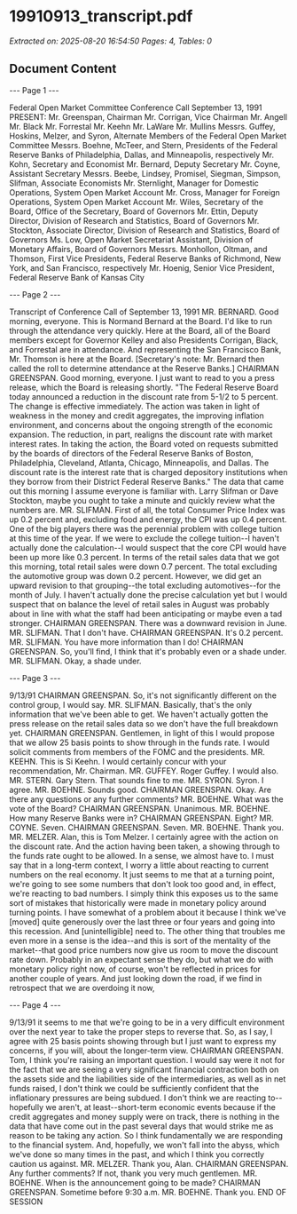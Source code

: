 # 19910913_transcript.pdf

*Extracted on: 2025-08-20 16:54:50*
*Pages: 4, Tables: 0*

## Document Content

--- Page 1 ---

Federal Open Market Committee
Conference Call
September 13, 1991
PRESENT: Mr. Greenspan, Chairman
Mr. Corrigan, Vice Chairman
Mr. Angell
Mr. Black
Mr. Forrestal
Mr. Keehn
Mr. LaWare
Mr. Mullins
Messrs. Guffey, Hoskins, Melzer, and Syron,
Alternate Members of the Federal Open Market
Committee
Messrs. Boehne, McTeer, and Stern, Presidents of
the Federal Reserve Banks of Philadelphia,
Dallas, and Minneapolis, respectively
Mr. Kohn, Secretary and Economist
Mr. Bernard, Deputy Secretary
Mr. Coyne, Assistant Secretary
Messrs. Beebe, Lindsey, Promisel, Siegman,
Simpson, Slifman, Associate Economists
Mr. Sternlight, Manager for Domestic Operations,
System Open Market Account
Mr. Cross, Manager for Foreign Operations,
System Open Market Account
Mr. Wiles, Secretary of the Board, Office of the
Secretary, Board of Governors
Mr. Ettin, Deputy Director, Division of Research
and Statistics, Board of Governors
Mr. Stockton, Associate Director, Division of
Research and Statistics, Board of Governors
Ms. Low, Open Market Secretariat Assistant,
Division of Monetary Affairs, Board of
Governors
Messrs. Monhollon, Oltman, and Thomson, First
Vice Presidents, Federal Reserve Banks of
Richmond, New York, and San Francisco,
respectively
Mr. Hoenig, Senior Vice President, Federal
Reserve Bank of Kansas City

--- Page 2 ---

Transcript of Conference Call of
September 13, 1991
MR. BERNARD. Good morning, everyone. This is Normand
Bernard at the Board. I'd like to run through the attendance very
quickly. Here at the Board, all of the Board members except for
Governor Kelley and also Presidents Corrigan, Black, and Forrestal are
in attendance. And representing the San Francisco Bank, Mr. Thomson
is here at the Board. [Secretary's note: Mr. Bernard then called the
roll to determine attendance at the Reserve Banks.]
CHAIRMAN GREENSPAN. Good morning, everyone. I just want to
read to you a press release, which the Board is releasing shortly.
"The Federal Reserve Board today announced a reduction in the discount
rate from 5-1/2 to 5 percent. The change is effective immediately.
The action was taken in light of weakness in the money and credit
aggregates, the improving inflation environment, and concerns about
the ongoing strength of the economic expansion. The reduction, in
part, realigns the discount rate with market interest rates. In
taking the action, the Board voted on requests submitted by the boards
of directors of the Federal Reserve Banks of Boston, Philadelphia,
Cleveland, Atlanta, Chicago, Minneapolis, and Dallas. The discount
rate is the interest rate that is charged depository institutions when
they borrow from their District Federal Reserve Banks."
The data that came out this morning I assume everyone is
familiar with. Larry Slifman or Dave Stockton, maybe you ought to
take a minute and quickly review what the numbers are.
MR. SLIFMAN. First of all, the total Consumer Price Index
was up 0.2 percent and, excluding food and energy, the CPI was up 0.4
percent. One of the big players there was the perennial problem with
college tuition at this time of the year. If we were to exclude the
college tuition--I haven't actually done the calculation--I would
suspect that the core CPI would have been up more like 0.3 percent.
In terms of the retail sales data that we got this morning, total
retail sales were down 0.7 percent. The total excluding the
automotive group was down 0.2 percent. However, we did get an upward
revision to that grouping--the total excluding automotives--for the
month of July. I haven't actually done the precise calculation yet
but I would suspect that on balance the level of retail sales in
August was probably about in line with what the staff had been
anticipating or maybe even a tad stronger.
CHAIRMAN GREENSPAN. There was a downward revision in June.
MR. SLIFMAN. That I don't have.
CHAIRMAN GREENSPAN. It's 0.2 percent.
MR. SLIFMAN. You have more information than I do!
CHAIRMAN GREENSPAN. So, you'll find, I think that it's
probably even or a shade under.
MR. SLIFMAN. Okay, a shade under.

--- Page 3 ---

9/13/91
CHAIRMAN GREENSPAN. So, it's not significantly different on
the control group, I would say.
MR. SLIFMAN. Basically, that's the only information that
we've been able to get. We haven't actually gotten the press release
on the retail sales data so we don't have the full breakdown yet.
CHAIRMAN GREENSPAN. Gentlemen, in light of this I would
propose that we allow 25 basis points to show through in the funds
rate. I would solicit comments from members of the FOMC and the
presidents.
MR. KEEHN. This is Si Keehn. I would certainly concur with
your recommendation, Mr. Chairman.
MR. GUFFEY. Roger Guffey. I would also.
MR. STERN. Gary Stern. That sounds fine to me.
MR. SYRON. Syron. I agree.
MR. BOEHNE. Sounds good.
CHAIRMAN GREENSPAN. Okay. Are there any questions or any
further comments?
MR. BOEHNE. What was the vote of the Board?
CHAIRMAN GREENSPAN. Unanimous.
MR. BOEHNE. How many Reserve Banks were in?
CHAIRMAN GREENSPAN. Eight?
MR. COYNE. Seven.
CHAIRMAN GREENSPAN. Seven.
MR. BOEHNE. Thank you.
MR. MELZER. Alan, this is Tom Melzer. I certainly agree
with the action on the discount rate. And the action having been
taken, a showing through to the funds rate ought to be allowed. In a
sense, we almost have to. I must say that in a long-term context, I
worry a little about reacting to current numbers on the real economy.
It just seems to me that at a turning point, we're going to see some
numbers that don't look too good and, in effect, we're reacting to bad
numbers. I simply think this exposes us to the same sort of mistakes
that historically were made in monetary policy around turning points.
I have somewhat of a problem about it because I think we've [moved]
quite generously over the last three or four years and going into this
recession. And [unintelligible] need to. The other thing that
troubles me even more in a sense is the idea--and this is sort of the
mentality of the market--that good price numbers now give us room to
move the discount rate down. Probably in an expectant sense they do,
but what we do with monetary policy right now, of course, won't be
reflected in prices for another couple of years. And just looking
down the road, if we find in retrospect that we are overdoing it now,

--- Page 4 ---

9/13/91
it seems to me that we're going to be in a very difficult environment
over the next year to take the proper steps to reverse that. So, as I
say, I agree with 25 basis points showing through but I just want to
express my concerns, if you will, about the longer-term view.
CHAIRMAN GREENSPAN. Tom, I think you're raising an important
question. I would say were it not for the fact that we are seeing a
very significant financial contraction both on the assets side and the
liabilities side of the intermediaries, as well as in net funds
raised, I don't think we could be sufficiently confident that the
inflationary pressures are being subdued. I don't think we are
reacting to--hopefully we aren't, at least--short-term economic events
because if the credit aggregates and money supply were on track, there
is nothing in the data that have come out in the past several days
that would strike me as reason to be taking any action. So I think
fundamentally we are responding to the financial system. And,
hopefully, we won't fall into the abyss, which we've done so many
times in the past, and which I think you correctly caution us against.
MR. MELZER. Thank you, Alan.
CHAIRMAN GREENSPAN. Any further comments? If not, thank you
very much gentlemen.
MR. BOEHNE. When is the announcement going to be made?
CHAIRMAN GREENSPAN. Sometime before 9:30 a.m.
MR. BOEHNE. Thank you.
END OF SESSION